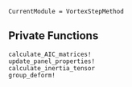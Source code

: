 ```@meta
CurrentModule = VortexStepMethod
```

## Private Functions
```@docs
calculate_AIC_matrices!
update_panel_properties!
calculate_inertia_tensor
group_deform!
```